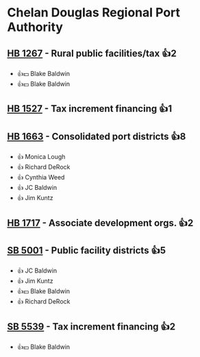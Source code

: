 # Chelan Douglas Regional Port Authority

## [HB 1267](/bill/2023-24/hb/1267/) - Rural public facilities/tax 👍2  
* 👍💵 Blake Baldwin
* 👍💵 Blake Baldwin

## [HB 1527](/bill/2023-24/hb/1527/) - Tax increment financing 👍1  

## [HB 1663](/bill/2023-24/hb/1663/) - Consolidated port districts 👍8  
* 👍 Monica Lough
* 👍 Richard DeRock
* 👍 Cynthia Weed
* 👍 JC Baldwin
* 👍 Jim Kuntz

## [HB 1717](/bill/2023-24/hb/1717/) - Associate development orgs. 👍2  

## [SB 5001](/bill/2023-24/sb/5001/) - Public facility districts 👍5  
* 👍 JC Baldwin
* 👍 Jim Kuntz
* 👍💵 Blake Baldwin
* 👍 Richard DeRock

## [SB 5539](/bill/2023-24/sb/5539/) - Tax increment financing 👍2  
* 👍💵 Blake Baldwin